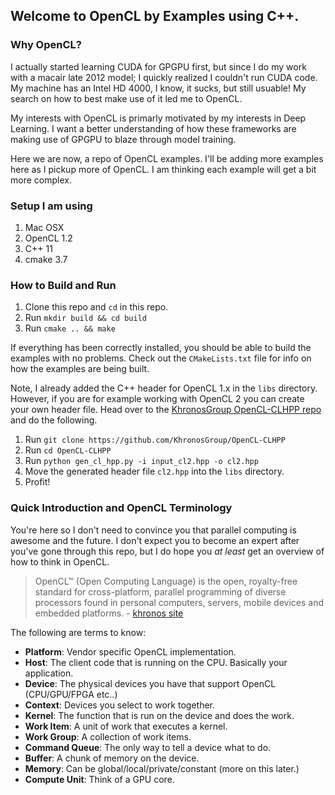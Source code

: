 Welcome to OpenCL by Examples using C++.
-

### Why OpenCL? 
I actually started learning CUDA for GPGPU first, but since I do
my work with a macair late 2012 model; I quickly realized
I couldn't run CUDA code. My machine has an Intel HD 4000, I know, it sucks, 
but still usuable! My search on how to best make use of it led me to OpenCL.

My interests with OpenCL is primarly motivated by my interests in Deep Learning.
I want a better understanding of how these frameworks are making use 
of GPGPU to blaze through model training.

Here we are now, a repo of OpenCL examples. I'll be adding more
examples here as I pickup more of OpenCL. I am thinking each example will
get a bit more complex. 

### Setup I am using
1. Mac OSX
2. OpenCL 1.2
3. C++ 11
4. cmake 3.7

### How to Build and Run
1. Clone this repo and `cd` in this repo.
2. Run `mkdir build && cd build`
3. Run `cmake .. && make`

If everything has been correctly installed, you should be able to build 
the examples with no problems. Check out the `CMakeLists.txt` file for info
on how the examples are being built.

Note, I already added the C++ header for OpenCL 1.x in the `libs` directory.
However, if you are for example working with OpenCL 2 you can create your own
header file. Head over to the [KhronosGroup OpenCL-CLHPP repo](https://github.com/KhronosGroup/OpenCL-CLHPP)
and do the following.

1. Run `git clone https://github.com/KhronosGroup/OpenCL-CLHPP`
2. Run `cd OpenCL-CLHPP`
3. Run `python gen_cl_hpp.py -i input_cl2.hpp -o cl2.hpp`
4. Move the generated header file `cl2.hpp` into the `libs` directory.
5. Profit!

### Quick Introduction and OpenCL Terminology
You're here so I don't need to convince you that parallel computing is awesome
and the future. I don't expect you to become an expert after you've gone through this repo,
but I do hope you _at least_ get an overview of how to think in OpenCL.
 
> OpenCL™ (Open Computing Language) is the open, 
royalty-free standard for cross-platform, 
parallel programming of diverse processors 
found in personal computers, servers, 
mobile devices and embedded platforms. - [khronos site](https://www.khronos.org/)

The following are terms to know:

* **Platform**: Vendor specific OpenCL implementation.
* **Host**: The client code that is running on the CPU. Basically your application.
* **Device**: The physical devices you have that support OpenCL (CPU/GPU/FPGA etc..)
* **Context**: Devices you select to work together.
* **Kernel**: The function that is run on the device and does the work.
* **Work Item**: A unit of work that executes a kernel.
* **Work Group**: A collection of work items.
* **Command Queue**: The only way to tell a device what to do.
* **Buffer**: A chunk of memory on the device.
* **Memory**: Can be global/local/private/constant (more on this later.)
* **Compute Unit**: Think of a GPU core. 

